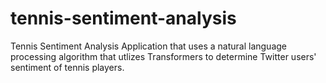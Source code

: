 # tennis-sentiment-analysis

Tennis Sentiment Analysis Application that uses a natural language processing algorithm that utlizes Transformers to determine Twitter users' sentiment of tennis players.
